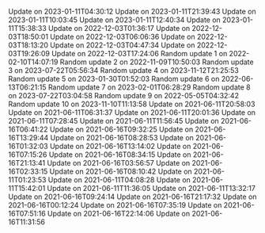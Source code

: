 Update on 2023-01-11T04:30:12
Update on 2023-01-11T21:39:43
Update on 2023-01-11T10:03:45
Update on 2023-01-11T12:40:34
Update on 2023-01-11T15:38:33
Update on 2022-12-03T01:36:17
Update on 2022-12-03T18:50:01
Update on 2022-12-03T06:06:36
Update on 2022-12-03T18:13:20
Update on 2022-12-03T04:47:34
Update on 2022-12-03T19:26:09
Update on 2022-12-03T17:24:06
Random update 1 on 2022-02-10T14:07:19
Random update 2 on 2022-11-09T10:50:03
Random update 3 on 2023-07-22T05:56:34
Random update 4 on 2023-11-12T21:25:53
Random update 5 on 2023-01-30T01:52:03
Random update 6 on 2022-06-13T06:21:15
Random update 7 on 2023-02-01T06:28:29
Random update 8 on 2023-07-22T03:04:58
Random update 9 on 2022-05-05T04:32:42
Random update 10 on 2023-11-10T11:13:58
Update on 2021-06-11T20:58:03
Update on 2021-06-11T06:31:37
Update on 2021-06-11T20:01:36
Update on 2021-06-11T07:28:45
Update on 2021-06-11T11:56:45
Update on 2021-06-16T06:41:22
Update on 2021-06-16T09:32:25
Update on 2021-06-16T13:29:44
Update on 2021-06-16T08:28:53
Update on 2021-06-16T01:32:03
Update on 2021-06-16T13:14:02
Update on 2021-06-16T07:15:26
Update on 2021-06-16T08:34:15
Update on 2021-06-16T21:13:41
Update on 2021-06-16T03:56:57
Update on 2021-06-16T02:33:15
Update on 2021-06-16T08:10:42
Update on 2021-06-11T01:23:53
Update on 2021-06-11T04:08:28
Update on 2021-06-11T15:42:01
Update on 2021-06-11T11:36:05
Update on 2021-06-11T13:32:17
Update on 2021-06-16T09:24:14
Update on 2021-06-16T21:17:32
Update on 2021-06-16T00:12:24
Update on 2021-06-16T07:35:19
Update on 2021-06-16T07:51:16
Update on 2021-06-16T22:14:06
Update on 2021-06-16T11:31:56
